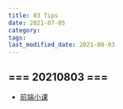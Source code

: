 ```yaml
---
title: 03 Tips
date: 2021-07-05
category:
tags:
last_modified_date: 2021-08-03
---
```


## === 20210803 ===

- [前端小课](https://lefex.github.io/)
